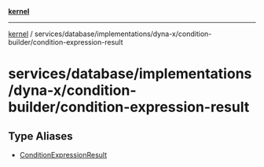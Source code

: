 [**kernel**](../../../../../../README.md)

***

[kernel](../../../../../../modules.md) / services/database/implementations/dyna-x/condition-builder/condition-expression-result

# services/database/implementations/dyna-x/condition-builder/condition-expression-result

## Type Aliases

- [ConditionExpressionResult](type-aliases/ConditionExpressionResult.md)
